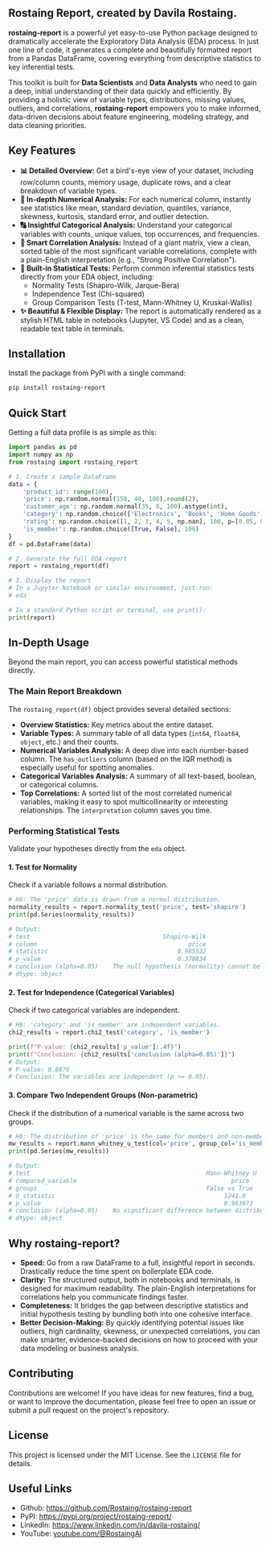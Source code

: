## Rostaing Report, created by Davila Rostaing.

**rostaing-report** is a powerful yet easy-to-use Python package designed to dramatically accelerate the Exploratory Data Analysis (EDA) process. In just one line of code, it generates a complete and beautifully formatted report from a Pandas DataFrame, covering everything from descriptive statistics to key inferential tests.

This toolkit is built for **Data Scientists** and **Data Analysts** who need to gain a deep, initial understanding of their data quickly and efficiently. By providing a holistic view of variable types, distributions, missing values, outliers, and correlations, **rostaing-report** empowers you to make informed, data-driven decisions about feature engineering, modeling strategy, and data cleaning priorities.

## Key Features

-   **📊 Detailed Overview:** Get a bird's-eye view of your dataset, including row/column counts, memory usage, duplicate rows, and a clear breakdown of variable types.
-   **🔢 In-depth Numerical Analysis:** For each numerical column, instantly see statistics like mean, standard deviation, quantiles, variance, skewness, kurtosis, standard error, and outlier detection.
-   **🔠 Insightful Categorical Analysis:** Understand your categorical variables with counts, unique values, top occurrences, and frequencies.
-   **🔗 Smart Correlation Analysis:** Instead of a giant matrix, view a clean, sorted table of the most significant variable correlations, complete with a plain-English interpretation (e.g., "Strong Positive Correlation").
-   **🧪 Built-in Statistical Tests:** Perform common inferential statistics tests directly from your EDA object, including:
    -   Normality Tests (Shapiro-Wilk, Jarque-Bera)
    -   Independence Test (Chi-squared)
    -   Group Comparison Tests (T-test, Mann-Whitney U, Kruskal-Wallis)
-   **✨ Beautiful & Flexible Display:** The report is automatically rendered as a stylish HTML table in notebooks (Jupyter, VS Code) and as a clean, readable text table in terminals.

## Installation

Install the package from PyPI with a single command:

```bash
pip install rostaing-report
```

## Quick Start

Getting a full data profile is as simple as this:

```python
import pandas as pd
import numpy as np
from rostaing import rostaing_report

# 1. Create a sample DataFrame
data = {
    'product_id': range(100),
    'price': np.random.normal(150, 40, 100).round(2),
    'customer_age': np.random.normal(35, 8, 100).astype(int),
    'category': np.random.choice(['Electronics', 'Books', 'Home Goods', 'Apparel'], 100),
    'rating': np.random.choice([1, 2, 3, 4, 5, np.nan], 100, p=[0.05, 0.05, 0.1, 0.3, 0.4, 0.1]),
    'is_member': np.random.choice([True, False], 100)
}
df = pd.DataFrame(data)

# 2. Generate the full EDA report
report = rostaing_report(df)

# 3. Display the report
# In a Jupyter Notebook or similar environment, just run:
# eda

# In a standard Python script or terminal, use print():
print(report)
```

## In-Depth Usage

Beyond the main report, you can access powerful statistical methods directly.

### The Main Report Breakdown

The `rostaing_report(df)` object provides several detailed sections:

-   **Overview Statistics:** Key metrics about the entire dataset.
-   **Variable Types:** A summary table of all data types (`int64`, `float64`, `object`, etc.) and their counts.
-   **Numerical Variables Analysis:** A deep dive into each number-based column. The `has_outliers` column (based on the IQR method) is especially useful for spotting anomalies.
-   **Categorical Variables Analysis:** A summary of all text-based, boolean, or categorical columns.
-   **Top Correlations:** A sorted list of the most correlated numerical variables, making it easy to spot multicollinearity or interesting relationships. The `interpretation` column saves you time.

### Performing Statistical Tests

Validate your hypotheses directly from the `eda` object.

#### 1. Test for Normality
Check if a variable follows a normal distribution.

```python
# H0: The 'price' data is drawn from a normal distribution.
normality_results = report.normality_test('price', test='shapiro')
print(pd.Series(normality_results))

# Output:
# test                                     Shapiro-Wilk
# column                                          price
# statistic                                    0.985532
# p_value                                      0.370834
# conclusion (alpha=0.05)    The null hypothesis (normality) cannot be r...
# dtype: object
```

#### 2. Test for Independence (Categorical Variables)
Check if two categorical variables are independent.

```python
# H0: 'category' and 'is_member' are independent variables.
chi2_results = report.chi2_test('category', 'is_member')

print(f"P-value: {chi2_results['p_value']:.4f}")
print(f"Conclusion: {chi2_results['conclusion (alpha=0.05)']}")
# Output:
# P-value: 0.8876
# Conclusion: The variables are independent (p >= 0.05).
```

#### 3. Compare Two Independent Groups (Non-parametric)
Check if the distribution of a numerical variable is the same across two groups.

```python
# H0: The distribution of 'price' is the same for members and non-members.
mw_results = report.mann_whitney_u_test(col='price', group_col='is_member')
print(pd.Series(mw_results))

# Output:
# test                                                 Mann-Whitney U
# compared_variable                                           price
# groups                                               False vs True
# U_statistic                                               1241.0
# p_value                                                   0.963973
# conclusion (alpha=0.05)    No significant difference between distributi...
# dtype: object
```

## Why rostaing-report?

-   **Speed:** Go from a raw DataFrame to a full, insightful report in seconds. Drastically reduce the time spent on boilerplate EDA code.
-   **Clarity:** The structured output, both in notebooks and terminals, is designed for maximum readability. The plain-English interpretations for correlations help you communicate findings faster.
-   **Completeness:** It bridges the gap between descriptive statistics and initial hypothesis testing by bundling both into one cohesive interface.
-   **Better Decision-Making:** By quickly identifying potential issues like outliers, high cardinality, skewness, or unexpected correlations, you can make smarter, evidence-backed decisions on how to proceed with your data modeling or business analysis.

## Contributing

Contributions are welcome! If you have ideas for new features, find a bug, or want to improve the documentation, please feel free to open an issue or submit a pull request on the project's repository.

## License

This project is licensed under the MIT License. See the `LICENSE` file for details.

## Useful Links
- Github: https://github.com/Rostaing/rostaing-report
- PyPI: https://pypi.org/project/rostaing-report/
- LinkedIn: https://www.linkedin.com/in/davila-rostaing/
- YouTube: [youtube.com/@RostaingAI](https://youtube.com/@rostaingai?si=8wo5H5Xk4i0grNyH)